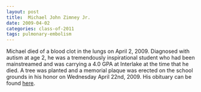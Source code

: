 ```yaml
---
layout: post
title:  Michael John Zimney Jr.
date: 2009-04-02
categories: class-of-2011
tags: pulmonary-embolism
---
```

Michael died of a blood clot in the lungs on April 2, 2009. Diagnosed with autism at age 2, he was a tremendously inspirational student who had been mainstreamed and was carrying a 4.0 GPA at Interlake at the time that he died. A tree was planted and a memorial plaque was erected on the school grounds in his honor on Wednesday April 22nd, 2009. His obituary can be found [here](http://tinyurl.com/kacgby4).
